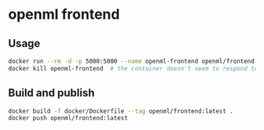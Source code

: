 # openml frontend

## Usage

```bash
docker run --rm -d -p 5000:5000 --name openml-frontend openml/frontend
docker kill openml-frontend  # the container doesn't seem to respond to a friendly stop request
```


## Build and publish
```bash
docker build -f docker/Dockerfile --tag openml/frontend:latest .
docker push openml/frontend:latest
```
